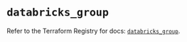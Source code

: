 # `databricks_group`

Refer to the Terraform Registry for docs: [`databricks_group`](https://registry.terraform.io/providers/databricks/databricks/1.48.0/docs/resources/group).
